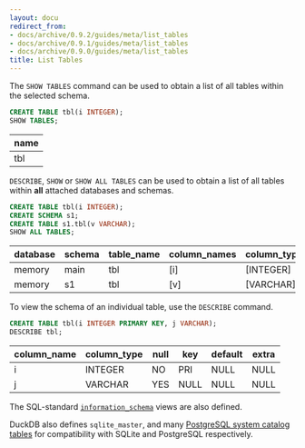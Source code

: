 ```yaml
---
layout: docu
redirect_from:
- docs/archive/0.9.2/guides/meta/list_tables
- docs/archive/0.9.1/guides/meta/list_tables
- docs/archive/0.9.0/guides/meta/list_tables
title: List Tables
---
```


The `SHOW TABLES` command can be used to obtain a list of all tables within the selected schema.

```sql
CREATE TABLE tbl(i INTEGER);
SHOW TABLES;
```

<div class="narrow_table"></div>

| name |
|------|
| tbl  |

`DESCRIBE`, `SHOW` or `SHOW ALL TABLES` can be used to obtain a list of all tables within **all** attached databases and schemas.

```sql
CREATE TABLE tbl(i INTEGER);
CREATE SCHEMA s1;
CREATE TABLE s1.tbl(v VARCHAR);
SHOW ALL TABLES;
```

<div class="narrow_table"></div>

| database | schema | table_name | column_names | column_types | temporary |
|----------|--------|------------|--------------|--------------|-----------|
| memory   | main   | tbl        | [i]          | [INTEGER]    | false     |
| memory   | s1     | tbl        | [v]          | [VARCHAR]    | false     |

To view the schema of an individual table, use the `DESCRIBE` command.

```sql
CREATE TABLE tbl(i INTEGER PRIMARY KEY, j VARCHAR);
DESCRIBE tbl;
```

<div class="narrow_table"></div>

| column_name | column_type | null | key  | default | extra |
|-------------|-------------|------|------|---------|-------|
| i           | INTEGER     | NO   | PRI  | NULL    | NULL  |
| j           | VARCHAR     | YES  | NULL | NULL    | NULL  |

The SQL-standard [`information_schema`](../../sql/information_schema) views are also defined. 

DuckDB also defines `sqlite_master`, and many [PostgreSQL system catalog tables](https://www.postgresql.org/docs/14/catalogs.html) for compatibility with SQLite and PostgreSQL respectively.